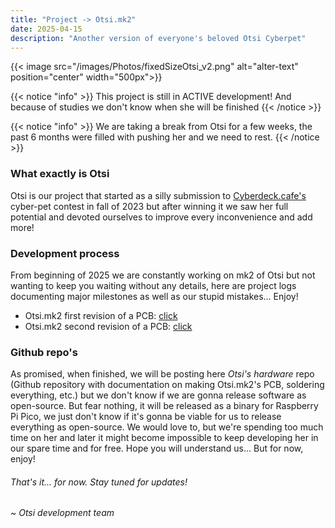 ```yaml
---
title: "Project -> Otsi.mk2"
date: 2025-04-15
description: "Another version of everyone's beloved Otsi Cyberpet"
---
```


{{< image src="/images/Photos/fixedSizeOtsi_v2.png" alt="alter-text" position="center" width="500px">}}

{{< notice "info" >}}
This project is still in ACTIVE development! And because of studies we don't know when she will be finished
{{< /notice >}}

{{< notice "info" >}}
We are taking a break from Otsi for a few weeks, the past 6 months were filled with pushing her and we need to rest.
{{< /notice >}}

### What exactly is Otsi
Otsi is our project that started as a silly submission to [Cyberdeck.cafe's](https://cyberdeck.cafe) cyber-pet contest in fall of 2023 but after winning it we saw her full potential and devoted ourselves to improve every inconvenience and add more!

### Development process
From beginning of 2025 we are constantly working on mk2 of Otsi but not wanting to keep you waiting without any details, here are project logs documenting major milestones as well as our stupid mistakes... Enjoy!
- Otsi.mk2 first revision of a PCB: [click](/projects/otsi.mk2/otsi-log1/)
- Otsi.mk2 second revision of a PCB: [click](/projects/otsi.mk2/otsi-log2/)

### Github repo's
As promised, when finished, we will be posting here *Otsi's hardware* repo (Github repository with documentation on making Otsi.mk2's PCB, soldering everything, etc.) but we don't know if we are gonna release software as open-source. But fear nothing, it will be released as a binary for Raspberry Pi Pico, we just don't know if it's gonna be viable for us to release everything as open-source. We would love to, but we're spending too much time on her and later it might become impossible to keep developing her in our spare time and for free. Hope you will understand us... But for now, enjoy!

###### That's it... for now. Stay tuned for updates!
###### ~ Otsi development team







